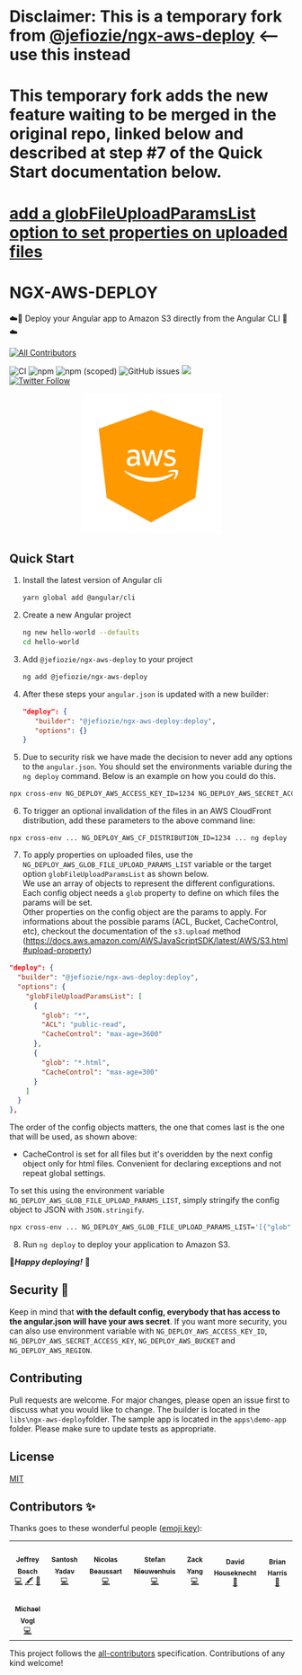 # Disclaimer: This is a temporary fork from [@jefiozie/ngx-aws-deploy](https://www.npmjs.com/package/@jefiozie/ngx-aws-deploy) <-- use this instead

# This temporary fork adds the new feature waiting to be merged in the original repo, linked below and described at step #7 of the Quick Start documentation below.

# [add a globFileUploadParamsList option to set properties on uploaded files](https://github.com/Jefiozie/ngx-aws-deploy/pull/410)

# NGX-AWS-DEPLOY

☁️🚀 Deploy your Angular app to Amazon S3 directly from the Angular CLI 🚀☁️

<!-- ALL-CONTRIBUTORS-BADGE:START - Do not remove or modify this section -->

[![All Contributors](https://img.shields.io/badge/all_contributors-8-orange.svg?style=flat-square)](#contributors-)

<!-- ALL-CONTRIBUTORS-BADGE:END -->

![CI](https://github.com/Jefiozie/ngx-aws-deploy/workflows/Publish/badge.svg)
![npm](https://img.shields.io/npm/dw/@jefiozie/ngx-aws-deploy)
![npm (scoped)](https://img.shields.io/npm/v/@jefiozie/ngx-aws-deploy)
![GitHub issues](https://img.shields.io/github/issues/jefiozie/ngx-aws-deploy)
<a href="https://twitter.com/jefiozie">
<img src="https://img.shields.io/badge/say-thanks-ff69b4.svg"/>
</a>
<a href="https://twitter.com/jefiozie">  
 <img alt="Twitter Follow" src="https://img.shields.io/twitter/follow/jefiozie?style=social">
</a>

<p align="center">
  <img src="https://github.com/Jefiozie/ngx-aws-deploy/blob/main/ngx-aws-deploy_logo.png?raw=true" alt="ngx-aws-deploy" />
</p>

## Quick Start

1. Install the latest version of Angular cli

   ```sh
   yarn global add @angular/cli
   ```

2. Create a new Angular project
   ```sh
   ng new hello-world --defaults
   cd hello-world
   ```
3. Add `@jefiozie/ngx-aws-deploy` to your project

   ```sh
   ng add @jefiozie/ngx-aws-deploy
   ```

4. After these steps your `angular.json` is updated with a new builder:

   ```json
   "deploy": {
      "builder": "@jefiozie/ngx-aws-deploy:deploy",
      "options": {}
   }
   ```

5. Due to security risk we have made the decision to never add any options to the `angular.json`. You should set the environments variable during the `ng deploy` command. Below is an example on how you could do this.

```bash
npx cross-env NG_DEPLOY_AWS_ACCESS_KEY_ID=1234 NG_DEPLOY_AWS_SECRET_ACCESS_KEY=321ACCESS NG_DEPLOY_AWS_BUCKET=mys3bucket NG_DEPLOY_AWS_REGION=eu-1-region NG_DEPLOY_AWS_SUB_FOLDER=path/on/bucker ng deploy
```

6. To trigger an optional invalidation of the files in an AWS CloudFront distribution, add these parameters to the above command line:

```
npx cross-env ... NG_DEPLOY_AWS_CF_DISTRIBUTION_ID=1234 ... ng deploy
```

7. To apply properties on uploaded files, use the `NG_DEPLOY_AWS_GLOB_FILE_UPLOAD_PARAMS_LIST` variable or the target option `globFileUploadParamsList` as shown below.  
   We use an array of objects to represent the different configurations.  
   Each config object needs a `glob` property to define on which files the params will be set.  
   Other properties on the config object are the params to apply.
   For informations about the possible params (ACL, Bucket, CacheControl, etc), checkout the documentation of the `s3.upload` method (https://docs.aws.amazon.com/AWSJavaScriptSDK/latest/AWS/S3.html#upload-property)

```json
"deploy": {
  "builder": "@jefiozie/ngx-aws-deploy:deploy",
  "options": {
    "globFileUploadParamsList": [
      {
        "glob": "*",
        "ACL": "public-read",
        "CacheControl": "max-age=3600"
      },
      {
        "glob": "*.html",
        "CacheControl": "max-age=300"
      }
    ]
  }
},
```

The order of the config objects matters, the one that comes last is the one that will be used, as shown above:

- CacheControl is set for all files but it's overidden by the next config object only for html files. Convenient for declaring exceptions and not repeat global settings.

To set this using the environment variable `NG_DEPLOY_AWS_GLOB_FILE_UPLOAD_PARAMS_LIST`, simply stringify the config object to JSON with `JSON.stringify`.

```bash
npx cross-env ... NG_DEPLOY_AWS_GLOB_FILE_UPLOAD_PARAMS_LIST='[{"glob":"*","ACL":"public-read","CacheControl":"max-age=3600"},{"glob":"*.html","CacheControl":"max-age=300"}]' ... ng deploy
```

8. Run `ng deploy` to deploy your application to Amazon S3.

🚀**_Happy deploying!_** 🚀

## Security 🔑

Keep in mind that **with the default config, everybody that has access to the angular.json will have your aws secret**.
If you want more security, you can also use environment variable with `NG_DEPLOY_AWS_ACCESS_KEY_ID`, `NG_DEPLOY_AWS_SECRET_ACCESS_KEY`, `NG_DEPLOY_AWS_BUCKET` and `NG_DEPLOY_AWS_REGION`.

## Contributing

Pull requests are welcome. For major changes, please open an issue first to discuss what you would like to change.
The builder is located in the `libs\ngx-aws-deploy`folder.
The sample app is located in the `apps\demo-app` folder.
Please make sure to update tests as appropriate.

## License

[MIT](./LICENSE)

## Contributors ✨

Thanks goes to these wonderful people ([emoji key](https://allcontributors.org/docs/en/emoji-key)):

<!-- ALL-CONTRIBUTORS-LIST:START - Do not remove or modify this section -->
<!-- prettier-ignore-start -->
<!-- markdownlint-disable -->
<table>
  <tr>
    <td align="center"><a href="https://jefiozie.github.io"><img src="https://avatars0.githubusercontent.com/u/17835373?v=4" width="100px;" alt=""/><br /><sub><b>Jeffrey Bosch</b></sub></a><br /><a href="https://github.com/Jefiozie/ngx-aws-deploy/commits?author=Jefiozie" title="Code">💻</a> <a href="#content-Jefiozie" title="Content">🖋</a> <a href="https://github.com/Jefiozie/ngx-aws-deploy/pulls?q=is%3Apr+reviewed-by%3AJefiozie" title="Reviewed Pull Requests">👀</a></td>
    <td align="center"><a href="https://www.santoshyadav.dev"><img src="https://avatars3.githubusercontent.com/u/11923975?v=4" width="100px;" alt=""/><br /><sub><b>Santosh Yadav</b></sub></a><br /><a href="https://github.com/Jefiozie/ngx-aws-deploy/commits?author=santoshyadav198613" title="Code">💻</a></td>
    <td align="center"><a href="https://github.com/beaussart"><img src="https://avatars0.githubusercontent.com/u/7281023?v=4" width="100px;" alt=""/><br /><sub><b>Nicolas Beaussart</b></sub></a><br /><a href="https://github.com/Jefiozie/ngx-aws-deploy/commits?author=beaussart" title="Code">💻</a></td>
    <td align="center"><a href="https://stefannieuwenhuis.github.io/"><img src="https://avatars1.githubusercontent.com/u/12104589?v=4" width="100px;" alt=""/><br /><sub><b>Stefan Nieuwenhuis</b></sub></a><br /><a href="https://github.com/Jefiozie/ngx-aws-deploy/commits?author=StefanNieuwenhuis" title="Code">💻</a></td>
    <td align="center"><a href="https://github.com/zack9433"><img src="https://avatars3.githubusercontent.com/u/1610642?v=4" width="100px;" alt=""/><br /><sub><b>Zack Yang</b></sub></a><br /><a href="https://github.com/Jefiozie/ngx-aws-deploy/commits?author=zack9433" title="Code">💻</a></td>
    <td align="center"><a href="https://djhouseknecht.github.io/"><img src="https://avatars2.githubusercontent.com/u/32391370?v=4" width="100px;" alt=""/><br /><sub><b>David Houseknecht</b></sub></a><br /><a href="https://github.com/Jefiozie/ngx-aws-deploy/commits?author=djhouseknecht" title="Documentation">📖</a></td>
    <td align="center"><a href="https://github.com/brianfromoregon"><img src="https://avatars2.githubusercontent.com/u/1198163?v=4" width="100px;" alt=""/><br /><sub><b>Brian Harris</b></sub></a><br /><a href="https://github.com/Jefiozie/ngx-aws-deploy/commits?author=brianfromoregon" title="Documentation">📖</a></td>
  </tr>
  <tr>
    <td align="center"><a href="http://www.mv-web.net"><img src="https://avatars0.githubusercontent.com/u/4363766?v=4" width="100px;" alt=""/><br /><sub><b>Michael Vogl</b></sub></a><br /><a href="https://github.com/Jefiozie/ngx-aws-deploy/commits?author=cubasepp" title="Code">💻</a></td>
  </tr>
</table>

<!-- markdownlint-enable -->
<!-- prettier-ignore-end -->

<!-- ALL-CONTRIBUTORS-LIST:END -->

This project follows the [all-contributors](https://github.com/all-contributors/all-contributors) specification. Contributions of any kind welcome!
